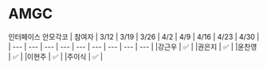 # AMGC
인터페이스 안모각코
| 참여자 | 3/12 | 3/19 | 3/26 | 4/2 | 4/9 | 4/16 | 4/23 | 4/30 |
| --- | --- | --- | --- | --- | --- | --- | --- | --- |
|강근우 | ✅ |
|권은지 | ✅ |
|윤찬영 | ✅ |
|이현주 | ✅ |
|주이식 | ✅ |
